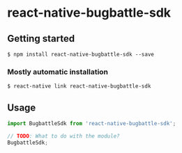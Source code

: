 # react-native-bugbattle-sdk

## Getting started

`$ npm install react-native-bugbattle-sdk --save`

### Mostly automatic installation

`$ react-native link react-native-bugbattle-sdk`

## Usage
```javascript
import BugbattleSdk from 'react-native-bugbattle-sdk';

// TODO: What to do with the module?
BugbattleSdk;
```
